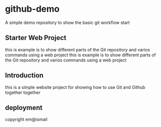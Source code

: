 # github-demo
A simple demo repository to show the basic git workflow
start
## Starter Web Project
this is example is to show different parts of the Git repository and varios commands using a web project
this is example is to show different parts of the Git repository and varios commands using a web project

## Introduction
 this is a simple website project for showing how to use Git and Github together together

## deployment

copyright em@ismail